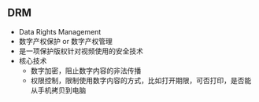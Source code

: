 <!-- 
title: DRM
from: work
create: 2019-04-01
tags: work,law
-->

## DRM

- Data Rights Management
- 数字产权保护  or  数字产权管理
- 是一项保护版权针对视频使用的安全技术
- 核心技术
	- 数字加密，阻止数字内容的非法传播
	- 权限控制，限制使用数字内容的方式，比如打开期限，可否打印，是否能从手机拷贝到电脑

